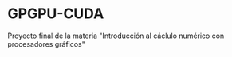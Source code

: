 # GPGPU-CUDA
Proyecto final de la materia "Introducción al cáclulo numérico con procesadores gráficos" 
